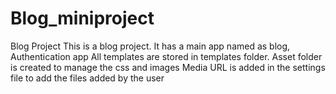 # Blog_miniproject
Blog Project
This is a blog project.
It has a main app named as blog, Authentication app
All templates are stored in templates folder. 
Asset folder is created to manage the css and images
Media URL is added in the settings file to add the files added by the user